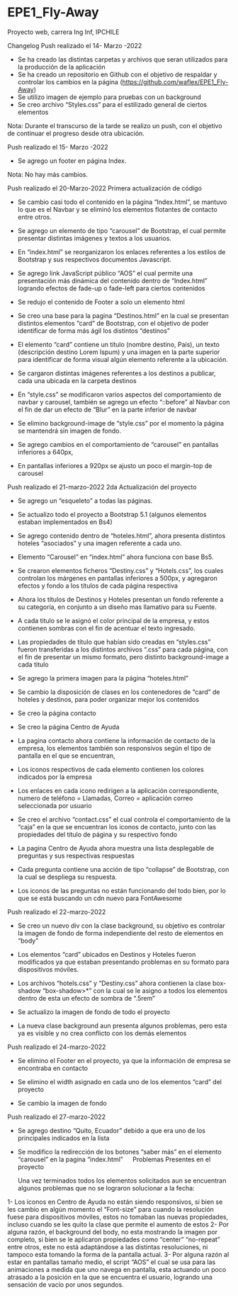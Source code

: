# EPE1_Fly-Away
Proyecto web, carrera Ing Inf, IPCHILE

Changelog
Push realizado el 14- Marzo -2022
-	Se ha creado las distintas carpetas y archivos que seran utilizados para la producción de la aplicación
-	Se ha creado un repositorio en Github con el objetivo de respaldar y controlar los cambios en la página (https://github.com/waflex/EPE1_Fly-Away)
-	Se utilizo imagen de ejemplo para pruebas con un background
-	Se creo archivo “Styles.css” para el estilizado general de ciertos elementos

Nota: Durante el transcurso de la tarde se realizo un push, con el objetivo de continuar el progreso desde otra ubicación.

Push realizado el 15- Marzo -2022
-	Se agrego un footer en página Index.

Nota: No hay más cambios.

Push realizado el 20-Marzo-2022
Primera actualización de código

-	Se cambio casi todo el contenido en la página “Index.html”, se mantuvo lo que es el Navbar y se eliminó los elementos flotantes de contacto entre otros.

-	Se agrego un elemento de tipo “carousel” de Bootstrap, el cual permite presentar distintas imágenes y textos a los usuarios.

-	En “index.html” se reorganizaron los enlaces referentes a los estilos de Bootstrap y sus respectivos documentos Javascript.
-	Se agrego link JavaScript público “AOS” el cual permite una presentación más dinámica del contenido dentro de “Index.html” logrando efectos de fade-up o fade-left para ciertos contenidos

-	Se redujo el contenido de Footer a solo un elemento html

-	Se creo una base para la pagina “Destinos.html” en la cual se presentan distintos elementos “card” de Bootstrap, con el objetivo de poder identificar de forma más ágil los distintos “destinos”

-	El elemento “card” contiene un título (nombre destino, País), un texto (descripción destino Lorem Ispum) y una imagen en la parte superior para identificar de forma visual algún elemento referente a la ubicación.

-	Se cargaron distintas imágenes referentes a los destinos a publicar, cada una ubicada en la carpeta destinos

-	En “style.css” se modificaron varios aspectos del comportamiento de navbar y carousel, también se agrego un efecto “::before” al Navbar con el fin de dar un efecto de “Blur” en la parte inferior de navbar

-	Se elimino background-image de “style.css” por el momento la página se mantendrá sin imagen de fondo.

-	Se agrego cambios en el comportamiento de “carousel” en pantallas inferiores a 640px, 

-	En pantallas inferiores a 920px se ajusto un poco el margin-top de carousel


Push realizado el 21-marzo-2022
2da Actualización del proyecto

-	Se agrego un “esqueleto” a todas las páginas.

-	Se actualizo todo el proyecto a Bootstrap 5.1  (algunos elementos estaban implementados en Bs4)

-	Se agrego contenido dentro de “hoteles.html”, ahora presenta distintos hoteles “asociados” y una imagen referente a cada uno.

-	Elemento “Carousel” en “index.html” ahora funciona con base Bs5.

-	Se crearon elementos ficheros “Destiny.css” y “Hotels.css”, los cuales controlan los márgenes en pantallas inferiores a 500px, y agregaron efectos y fondo a los títulos de cada página respectiva

-	Ahora los títulos de Destinos y Hoteles presentan un fondo referente a su categoría, en conjunto a un diseño mas llamativo para su Fuente.

-	A cada titulo se le asignó el color principal de la empresa, y estos contienen sombras con el fin de acentuar el texto ingresado.

-	Las propiedades de título que habían sido creadas en “styles.css” fueron transferidas a los distintos archivos “.css” para cada página, con el fin de presentar un mismo formato, pero distinto background-image a cada titulo

-	Se agrego la primera imagen para la página “hoteles.html”

-	Se cambio la disposición de clases en los contenedores de “card” de hoteles y destinos, para poder organizar mejor los contenidos

-	Se creo la página contacto

-	Se creo la página Centro de Ayuda

-	La pagina contacto ahora contiene la información de contacto de la empresa, los elementos también son responsivos según el tipo de pantalla en el que se encuentran,

-	Los iconos respectivos de cada elemento contienen los colores indicados por la empresa

-	Los enlaces en cada icono redirigen a la aplicación correspondiente, numero de teléfono = Llamadas, Correo = aplicación correo seleccionada por usuario

-	Se creo el archivo “contact.css” el cual controla el comportamiento de la “caja” en la que se encuentran los iconos de contacto, junto con las propiedades del título de página y su respectivo fondo

-	La pagina Centro de Ayuda ahora muestra una lista desplegable de preguntas y sus respectivas respuestas

-	Cada pregunta contiene una acción de tipo “collapse” de Bootstrap, con la cual se despliega su respuesta.

-	Los iconos de las preguntas no están funcionando del todo bien, por lo que se está buscando un cdn nuevo para FontAwesome

Push realizado el 22-marzo-2022
-	Se creo un nuevo div con la clase background, su objetivo es controlar la imagen de fondo de forma independiente del resto de elementos en “body”

-	Los elementos “card” ubicados en Destinos y Hoteles fueron modificados ya que estaban presentando problemas en su formato para dispositivos móviles.

-	Los archivos “hotels.css” y “Destiny.css” ahora contienen la clase box-shadow “box-shadow>*” con la cual se le asigno a todos los elementos dentro de esta un efecto de sombra de “.5rem” 

-	Se actualizo la imagen de fondo de todo el proyecto

-	La nueva clase background aun presenta algunos problemas, pero esta ya es visible y no crea conflicto con los demás elementos

Push realizado el 24-marzo-2022
-	Se elimino el Footer en el proyecto, ya que la información de empresa se encontraba en contacto

-	Se elimino el width asignado en cada uno de los elementos “card” del proyecto

-	Se cambio la imagen de fondo

Push realizado el 27-marzo-2022
-	Se agrego destino “Quito, Ecuador” debido a que era uno de los principales indicados en la lista
-	Se modifico la redirección de los botones “saber más” en el elemento “carousel” en la pagina “index.html”
 
Problemas Presentes en el proyecto

	Una vez terminados todos los elementos solicitados aun se encuentran algunos problemas que no se lograron solucionar a la fecha:
	
1-	Los iconos en Centro de Ayuda no están siendo responsivos, si bien se les cambio en algún momento el “Font-size” para cuando la resolución fuese para dispositivos móviles, estos no tomaban las nuevas propiedades, incluso cuando se les quito la clase que permite el aumento de estos
2-	Por alguna razón, el background del body, no esta mostrando la imagen por completo, si bien se le aplicaron propiedades como “center” “no-repeat” entre otros, este no está adaptándose a las distintas resoluciones, ni tampoco esta tomando la forma de la pantalla actual.
3-	Por alguna razón al estar en pantallas tamaño medio, el script “AOS” el cual se usa para las animaciones a medida que uno navega en pantalla, esta actuando un poco atrasado a la posición en la que se encuentra el usuario, logrando una sensación de vacío por unos segundos.

